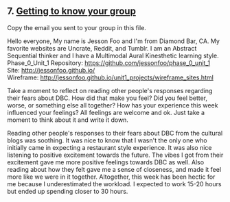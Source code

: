 ## 7. [Getting to know your group](7_get_to_know_your_group/readme.md)

Copy the email you sent to your group in this file.

Hello everyone,
My name is Jesson Foo and I'm from Diamond Bar, CA. My favorite websites are Uncrate, Reddit, and Tumblr. I am an Abstract Sequential thinker and I have a Multimodal Aural Kinesthetic learning style.
Phase_0_Unit_1 Repository: https://github.com/jessonfoo/phase_0_unit_1
Site: http://jessonfoo.github.io/  
Wireframe: http://jessonfoo.github.io/unit1_projects/wireframe_sites.html 

Take a moment to reflect on reading other people's responses regarding their fears about DBC. How did that make you feel? Did you feel better, worse, or something else all together? How has your experience this week influenced your feelings? All feelings are welcome and ok. Just take a moment to think about it and write it down. 

Reading other people's responses to their fears about DBC from the cultural blogs was soothing. It was nice to know that I wasn't the only one who initially came in expecting a restaurant style experience. It was also nice listening to positive excitement towards the future. The vibes I got from their excitement gave me more positive feelings towards DBC as well. Also reading about how they felt gave me a sense of closeness, and made it feel more like we were in it together. Altogether, this week has been hectic for me because I underestimated the workload. I expected to work 15-20 hours but ended up spending closer to 30 hours.
